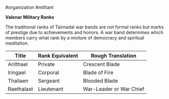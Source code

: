 #organization #milltant

**Valenar Military Ranks**

The traditional ranks of Tairnadal war bands are not formal ranks but marks of prestige due to achievements and honors. A war band determines which members carry what rank by a mixture of democracy and spiritual meditation.

| Title | Rank Equivalent | Rough Translation |
| --- | --- | --- |
| Arilthael | Private | Crescent Blade |
| Iringael | Corporal | Blade of Fire |
| Thaliaen | Sergeant | Blooded Blade |
| Raethalast | Lieutenant | War-Leader or War Chief |